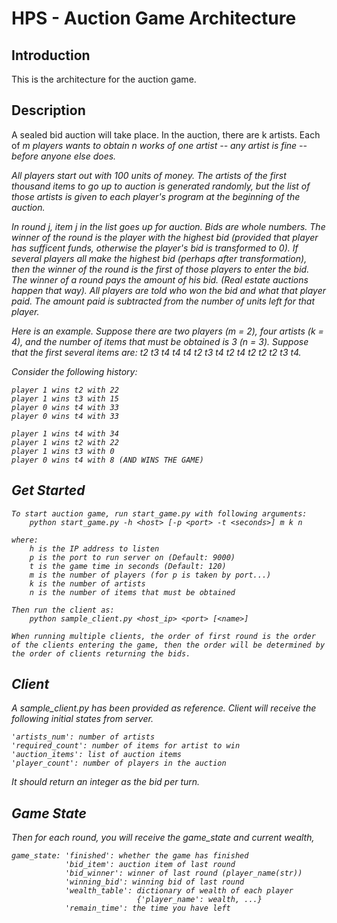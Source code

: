# HPS - Auction Game Architecture
## Introduction
This is the architecture for the auction game.

## Description
A sealed bid auction will take place. In the auction, there are k artists. Each of <i>m<i> players wants to obtain n works of one artist -- any artist is fine -- before anyone else does.

All players start out with 100 units of money. The artists of the first thousand items to go up to auction is generated randomly, but the list of those artists is given to each player's program at the beginning of the auction.

In round j, item j in the list goes up for auction. Bids are whole numbers. The winner of the round is the player with the highest bid (provided that player has sufficent funds, otherwise the player's bid is transformed to 0). If several players all make the highest bid (perhaps after transformation), then the winner of the round is the first of those players to enter the bid. The winner of a round pays the amount of his bid. (Real estate auctions happen that way). All players are told who won the bid and what that player paid. The amount paid is subtracted from the number of units left for that player.

Here is an example. Suppose there are two players (m = 2), four artists (k = 4), and the number of items that must be obtained is 3 (n = 3). Suppose that the first several items are: t2 t3 t4 t4 t4 t2 t3 t4 t2 t4 t2 t2 t2 t3 t4.

Consider the following history:
```
player 1 wins t2 with 22
player 1 wins t3 with 15
player 0 wins t4 with 33
player 0 wins t4 with 33

player 1 wins t4 with 34
player 1 wins t2 with 22
player 1 wins t3 with 0
player 0 wins t4 with 8 (AND WINS THE GAME)
```

## Get Started
```
To start auction game, run start_game.py with following arguments:
    python start_game.py -h <host> [-p <port> -t <seconds>] m k n

where:
    h is the IP address to listen
    p is the port to run server on (Default: 9000)
    t is the game time in seconds (Default: 120)
    m is the number of players (for p is taken by port...)
    k is the number of artists
    n is the number of items that must be obtained

Then run the client as:
    python sample_client.py <host_ip> <port> [<name>]

When running multiple clients, the order of first round is the order of the clients entering the game, then the order will be determined by the order of clients returning the bids.
```

## Client
A sample_client.py has been provided as reference. Client will receive the following initial states from server.

```
'artists_num': number of artists
'required_count': number of items for artist to win
'auction_items': list of auction items
'player_count': number of players in the auction
```

It should return an integer as the bid per turn.

## Game State
Then for each round, you will receive the game_state and current wealth,
```
game_state: 'finished': whether the game has finished
            'bid_item': auction item of last round
            'bid_winner': winner of last round (player_name(str))
            'winning_bid': winning bid of last round
            'wealth_table': dictionary of wealth of each player
                            {'player_name': wealth, ...}
            'remain_time': the time you have left
```                        
